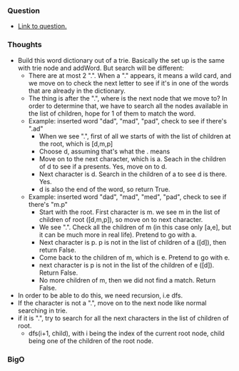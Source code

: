 ### Question
- [Link to question.](https://leetcode.com/problems/implement-trie-prefix-tree/description/)

### Thoughts
- Build this word dictionary out of a trie. Basically the set up is the same with trie node and addWord. But search will be different:
    - There are at most 2 ".". When a "." appears, it means a wild card, and we move on to check the next letter to see if it's in one of the words that are already in the dictionary.
    - The thing is after the ".", where is the next node that we move to? In order to determine that, we have to search all the nodes available in the list of children, hope for 1 of them to match the word.
    - Example: inserted word "dad", "mad", "pad", check to see if there's ".ad"
        - When we see ".", first of all we starts of with the list of children at the root, which is [d,m,p]
        - Choose d, assuming that's what the . means
        - Move on to the next character, which is a. Seach in the children of d to see if a presents. Yes, move on to d.
        - Next character is d. Search in the children of a to see d is there. Yes.
        - d is also the end of the word, so return True.
    - Example: inserted word "dad", "mad", "med", "pad", check to see if there's "m.p"
        - Start with the root. First character is m. we see m in the list of children of root ([d,m,p]), so move on to next character.
        - We see ".". Check all the children of m (in this case only [a,e], but it can be much more in real life). Pretend to go with a.
        - Next character is p. p is not in the list of children of a ([d]), then return False.
        - Come back to the children of m, which is e. Pretend to go with e.
        - next character is p is not in the list of the children of e ([d]). Return False. 
        - No more children of m, then we did not find a match. Return False.
- In order to be able to do this, we need recursion, i.e dfs.
- If the character is not a ".", move on to the next node like normal searching in trie.
- if it is ".", try to search for all the next characters in the list of children of root.
    - dfs(i+1, child), with i being the index of the current root node, child being one of the children of the root node.
    
### BigO
